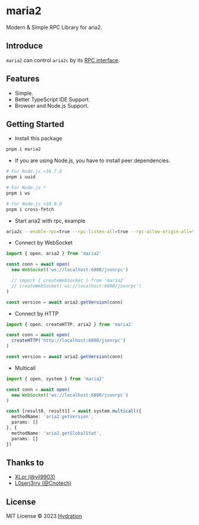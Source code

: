 # maria2

Modern & Simple RPC Library for aria2.

## Introduce
`maria2` can control `aria2c` by its [RPC interface](https://aria2.github.io/manual/en/html/aria2c.html#rpc-interface).

## Features
- Simple.
- Better TypeScript IDE Support.
- Browser and Node.js Support.

## Getting Started
- Install this package
```sh
pnpm i maria2
```

- If you are using Node.js, you have to install peer dependencies.
```sh
# For Node.js <16.7.0
pnpm i uuid

# For Node.js *
pnpm i ws

# For Node.js <18.0.0
pnpm i cross-fetch
```

- Start aria2 with rpc, example
```sh
aria2c --enable-rpc=true --rpc-listen-all=true --rpc-allow-origin-all=true --rpc-listen-port=6800
```

- Connect by WebSocket
```ts
import { open, aria2 } from 'maria2'

const conn = await open(
  new WebSocket('ws://localhost:6800/jsonrpc')

  // import { createWebSocket } from 'maria2'
  // createWebSocket('ws://localhost:6800/jsonrpc')
)

const version = await aria2.getVersion(conn)
```

- Connect by HTTP
```ts
import { open, createHTTP, aria2 } from 'maria2'

const conn = await open(
  createHTTP('http://localhost:6800/jsonrpc')
)

const version = await aria2.getVersion(conn)
```

- Multicall
```ts
import { open, system } from 'maria2'

const conn = await open(
  new WebSocket('ws://localhost:6800/jsonrpc')
)

const [result0, result1] = await system.multicall({
  methodName: 'aria2.getVersion',
  params: []
}, {
  methodName: 'aria2.getGlobalStat',
  params: []
})
```

## Thanks to
- [XLor (@yjl9903)](https://github.com/yjl9903)
- [L0serj3rry (@Cnotech)](https://github.com/Cnotech)

## License
MIT License © 2023 [Hydration](https://github.com/hydrati)
